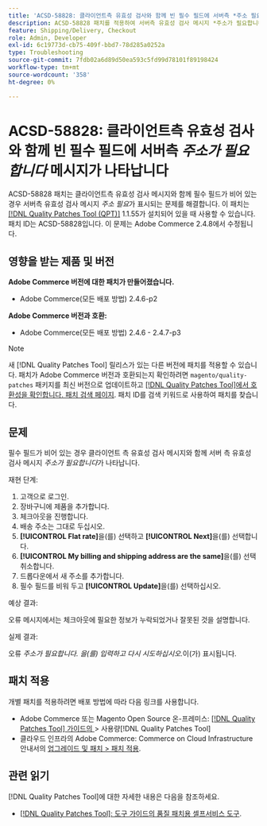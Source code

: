 ```yaml
---
title: 'ACSD-58828: 클라이언트측 유효성 검사와 함께 빈 필수 필드에 서버측 *주소 필요* 메시지가 표시됨'
description: ACSD-58828 패치를 적용하여 서버측 유효성 검사 메시지 *주소가 필요합니다* 가 클라이언트측 유효성 검사 메시지와 함께 필수 필드가 비어 있는 경우 나타나는 Adobe Commerce 문제를 해결합니다.
feature: Shipping/Delivery, Checkout
role: Admin, Developer
exl-id: 6c19773d-cb75-409f-bbd7-78d285a0252a
type: Troubleshooting
source-git-commit: 7fdb02a6d89d50ea593c5fd99d78101f89198424
workflow-type: tm+mt
source-wordcount: '358'
ht-degree: 0%

---
```


# ACSD-58828: 클라이언트측 유효성 검사와 함께 빈 필수 필드에 서버측 *주소가 필요합니다* 메시지가 나타납니다

ACSD-58828 패치는 클라이언트측 유효성 검사 메시지와 함께 필수 필드가 비어 있는 경우 서버측 유효성 검사 메시지 *주소 필요*&#x200B;가 표시되는 문제를 해결합니다. 이 패치는 [[!DNL Quality Patches Tool (QPT)]](/help/tools/quality-patches-tool/quality-patches-tool-to-self-serve-quality-patches.md) 1.1.55가 설치되어 있을 때 사용할 수 있습니다. 패치 ID는 ACSD-58828입니다. 이 문제는 Adobe Commerce 2.4.8에서 수정됩니다.

## 영향을 받는 제품 및 버전

**Adobe Commerce 버전에 대한 패치가 만들어졌습니다.**
* Adobe Commerce(모든 배포 방법) 2.4.6-p2

**Adobe Commerce 버전과 호환:**
* Adobe Commerce(모든 배포 방법) 2.4.6 - 2.4.7-p3

>[!NOTE]
>
>새 [!DNL Quality Patches Tool] 릴리스가 있는 다른 버전에 패치를 적용할 수 있습니다. 패치가 Adobe Commerce 버전과 호환되는지 확인하려면 `magento/quality-patches` 패키지를 최신 버전으로 업데이트하고 [[!DNL Quality Patches Tool]에서 호환성을 확인합니다. 패치 검색 페이지](https://experienceleague.adobe.com/tools/commerce-quality-patches/index.html?lang=ko). 패치 ID를 검색 키워드로 사용하여 패치를 찾습니다.

## 문제

필수 필드가 비어 있는 경우 클라이언트 측 유효성 검사 메시지와 함께 서버 측 유효성 검사 메시지 *주소가 필요합니다*&#x200B;가 나타납니다.

재현 단계:

1. 고객으로 로그인.
1. 장바구니에 제품을 추가합니다.
1. 체크아웃을 진행합니다.
1. 배송 주소는 그대로 두십시오.
1. **[!UICONTROL Flat rate]**&#x200B;을(를) 선택하고 **[!UICONTROL Next]**&#x200B;을(를) 선택합니다.
1. **[!UICONTROL My billing and shipping address are the same]**&#x200B;을(를) 선택 취소합니다.
1. 드롭다운에서 새 주소를 추가합니다.
1. 필수 필드를 비워 두고 **[!UICONTROL Update]**&#x200B;을(를) 선택하십시오.

예상 결과:

오류 메시지에서는 체크아웃에 필요한 정보가 누락되었거나 잘못된 것을 설명합니다.

실제 결과:

오류 *주소가 필요합니다. 을(를) 입력하고 다시 시도하십시오.*&#x200B;이(가) 표시됩니다.

## 패치 적용

개별 패치를 적용하려면 배포 방법에 따라 다음 링크를 사용합니다.

* Adobe Commerce 또는 Magento Open Source 온-프레미스: [[!DNL Quality Patches Tool]  가이드의 ](/help/tools/quality-patches-tool/usage.md)> 사용량[!DNL Quality Patches Tool]
* 클라우드 인프라의 Adobe Commerce: Commerce on Cloud Infrastructure 안내서의 [업그레이드 및 패치 > 패치 적용](https://experienceleague.adobe.com/docs/commerce-cloud-service/user-guide/develop/upgrade/apply-patches.html?lang=ko).

## 관련 읽기

[!DNL Quality Patches Tool]에 대한 자세한 내용은 다음을 참조하세요.

* [[!DNL Quality Patches Tool]: 도구 가이드의 품질 패치용 셀프서비스 도구](/help/tools/quality-patches-tool/quality-patches-tool-to-self-serve-quality-patches.md).
